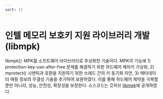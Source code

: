 ```yaml
---
sort: 12
---
```


# 인텔 메모리 보호키 지원 라이브러리 개발 (libmpk)

libmpk는 MPK를 소프트웨어 라이브러리로 추상화한 기술이다. MPK의 기능에 1) protection-key-use-after-free 문제를 해결하기 위한 하드웨어 제어키 가상화, 2) mprotect() 시맨틱과 호환을 지원하기 위한 쓰레드 간의 키 동기화 지연, 3) 메타데이터 매핑 정보의 무결성 기술을 추가하여 보완하였다. 이를 통해 하드웨어 제약을 극복할 뿐만 아니라, 성능, 안전성, 확장성을 보장한다. 소스코드는 깃허브 [libmpk](https://github.com/oslab-swrc/libmpk)에 공개하였다. 
